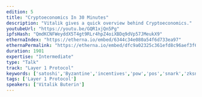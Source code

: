 ```yaml
---
edition: 5
title: "Cryptoeconomics In 30 Minutes"
description: "Vitalik gives a quick overview behind Cryptoeconomics."
youtubeUrl: "https://youtu.be/GQR1xjQn5Pg"
ipfsHash: "QmdKCNFWeyddX5T4gt9RLr4hpZ4oiXBDq9dVp57JMeukX9"
ethernaIndex: "https://etherna.io/embed/6344c34e080a54f6d733ea97"
ethernaPermalink: "https://etherna.io/embed/dfc9a02325c361efd8c96aef3f6341c1d5588592b785cacb684c9cf15853b583"
duration: 1901
expertise: "Intermediate"
type: "Talk"
track: "Layer 1 Protocol"
keywords: ['satoshi','Byzantine','incentives','pow','pos','snark','zksnark','general']
tags: ['Layer 1 Protocol']
speakers: ['Vitalik Buterin']
---
```

